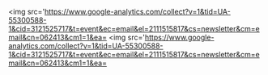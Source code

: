<img src='https://www.google-analytics.com/collect?v=1&tid=UA-55300588-1&cid=3121525717&t=event&ec=email&el=2111515817&cs=newsletter&cm=email&cn=062413&cm1=1&ea=
<img src='https://www.google-analytics.com/collect?v=1&tid=UA-55300588-1&cid=3121525717&t=event&ec=email&el=2111515817&cs=newsletter&cm=email&cn=062413&cm1=1&ea=